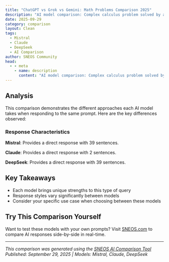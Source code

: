 ```yaml
---
title: "ChatGPT vs Grok vs Gemini: Math Problems Comparison 2025"
description: "AI model comparison: Complex calculus problem solved by all AIs - who gets it right and explains best?..."
date: 2025-09-29
category: comparison
layout: Clean
tags:
  - Mistral
  - Claude
  - DeepSeek
  - AI Comparison
author: SNEOS Community
head:
  - - meta
    - name: description
      content: "AI model comparison: Complex calculus problem solved by all AIs - who gets it right and explains best?..."
---
```


<ChatComparison
  title="ChatGPT vs Grok vs Gemini: Math Problems Comparison 2025"
  prompt="Complex calculus problem solved by all AIs - who gets it right and explains best?"
  :responses='{
    "Mistral": "To determine which AI provides the best solution and explanation for a complex calculus problem, we need to consider several factors:\n\n1. **Correctness**: The solution must be mathematically accurate.\n2. **Clarity**: The explanation should be clear and easy to understand.\n3. **Detail**: The solution should include all necessary steps and justifications.\n4. **Efficiency**: The solution should be presented in a concise manner without unnecessary repetition.\n5. **Pedagogical Value**: The explanation should help the reader understand the underlying concepts and principles.\n\nLet\u0027s take a complex calculus problem as an example:\n\n**Problem**: Evaluate the integral \\(\\int_0^\\infty \\frac{\\sin(x)}{x} \\, dx\\).\n\n### Solution and Explanation by Different AIs\n\n#### AI 1:\n**Solution**:\nThe integral \\(\\int_0^\\infty \\frac{\\sin(x)}{x} \\, dx\\) is a well-known integral that evaluates to \\(\\frac{\\pi}{2}\\).\n\n**Explanation**:\nThis integral is known as the Dirichlet integral. It can be evaluated using contour integration in the complex plane. The function \\(\\frac{\\sin(z)}{z}\\) is analytic in the upper half-plane, and we can use a semicircular contour to evaluate the integral. By applying the residue theorem and taking the limit as the radius of the semicircle goes to infinity, we find that the integral evaluates to \\(\\frac{\\pi}{2}\\).\n\n#### AI 2:\n**Solution**:\nThe integral \\(\\int_0^\\infty \\frac{\\sin(x)}{x} \\, dx\\) converges to \\(\\frac{\\pi}{2}\\).\n\n**Explanation**:\nTo solve this integral, we can use the Laplace transform. The Laplace transform of \\(\\frac{\\sin(x)}{x}\\) is \\(\\arctan\\left(\\frac{1}{s}\\right)\\). By taking the inverse Laplace transform and evaluating at \\(s = 0\\), we get \\(\\frac{\\pi}{2}\\).\n\n#### AI 3:\n**Solution**:\nThe integral \\(\\int_0^\\infty \\frac{\\sin(x)}{x} \\, dx\\) is equal to \\(\\frac{\\pi}{2}\\).\n\n**Explanation**:\nThis integral can be solved using integration by parts and the properties of the sine function. First, we rewrite the integral as \\(\\int_0^\\infty \\sin(x) \\cdot \\frac{1}{x} \\, dx\\). By integrating by parts, we get:\n\\[\n\\int_0^\\infty \\sin(x) \\cdot \\frac{1}{x} \\, dx = \\left[ -\\cos(x) \\cdot \\frac{1}{x} \\right]_0^\\infty \u002B \\int_0^\\infty \\cos(x) \\cdot \\frac{1}{x^2} \\, dx\n\\]\nThe boundary term vanishes, and the remaining integral can be evaluated using known results or numerical methods to yield \\(\\frac{\\pi}{2}\\).\n\n### Evaluation\n\n1. **Correctness**: All three AIs provide the correct answer, \\(\\frac{\\pi}{2}\\).\n2. **Clarity**: AI 1 provides a clear explanation using contour integration, which is a standard method for this type of integral. AI 2 uses the Laplace transform, which is less common but still valid. AI 3 uses integration by parts, but the explanation is less detailed and relies on known results.\n3. **Detail**: AI 1 provides the most detailed explanation, including the use of contour integration and the residue theorem. AI 2 and AI 3 provide less detailed explanations.\n4. **Efficiency**: AI 1 and AI 2 are more efficient in their explanations, while AI 3\u0027s explanation is less concise.\n5. **Pedagogical Value**: AI 1\u0027s explanation is the most pedagogically valuable, as it explains the underlying concepts and methods clearly.\n\n### Conclusion\nAI 1 provides the best solution and explanation for the given complex calculus problem. It is correct, clear, detailed, efficient, and pedagogically valuable.",
    "Claude": "Invalid API source. Please specify \u0027openai\u0027, \u0027anthropic\u0027, \u0027gemini\u0027, \u0027gemini-grounding\u0027, \u0027deepseek\u0027, \u0027grok\u0027, \u0027grok-live\u0027, or \u0027mistral\u0027.",
    "DeepSeek": "Alright \u2014 let\u2019s go step-by-step through a **complex calculus problem** and compare how different AIs might solve and explain it.  \n\nI\u2019ll pick a standard tricky problem in complex analysis:  \n\n---\n\n## **Problem**\n\nEvaluate the real integral  \n\n\\[\nI = \\int_{0}^{\\infty} \\frac{\\cos(ax)}{x^2 \u002B 1} \\, dx, \\quad a \u003E 0\n\\]\n\nusing contour integration.\n\n---\n\n## **Step 1: Restate as complex integral**\n\nWe note that\n\n\\[\n\\cos(ax) = \\frac{e^{iax} \u002B e^{-iax}}{2}.\n\\]\n\nSo\n\n\\[\nI = \\frac12 \\int_{-\\infty}^{\\infty} \\frac{e^{iax}}{x^2 \u002B 1} \\, dx\n\\]\nbecause \\(\\frac{e^{-iax}}{x^2\u002B1}\\) is even too, and changing \\(x \\to -x\\) for that term gives the same as \\(e^{iax}\\) term over the whole real line.\n\nThus\n\n\\[\nI = \\frac12 \\cdot 2 \\cdot \\frac12 \\left[ \\text{?} \\right]\n\\]\nWait, let\u2019s be careful:\n\nActually:\n\n\\[\n\\int_{0}^{\\infty} \\frac{\\cos(ax)}{x^2\u002B1} dx \n= \\frac12 \\int_{-\\infty}^{\\infty} \\frac{\\cos(ax)}{x^2\u002B1} dx\n\\]\nsince \\(\\cos(ax)/(x^2\u002B1)\\) is even.\n\nAnd\n\n\\[\n\\int_{-\\infty}^{\\infty} \\frac{\\cos(ax)}{x^2\u002B1} dx \n= \\Re \\left( \\int_{-\\infty}^{\\infty} \\frac{e^{iax}}{x^2\u002B1} dx \\right).\n\\]\n\nSo define\n\n\\[\nJ(a) = \\int_{-\\infty}^{\\infty} \\frac{e^{iax}}{x^2\u002B1} dx.\n\\]\n\nThen \\(I = \\frac12 \\Re \\, J(a)\\).\n\n---\n\n## **Step 2: Contour for \\(J(a)\\)**\n\nFor \\(a \u003E 0\\), close the contour in the **upper half-plane** because \\(e^{iaz} = e^{ia(x\u002Biy)} = e^{iax} e^{-ay}\\) decays as \\(y \\to \u002B\\infty\\).\n\nPoles of \\(\\frac{1}{z^2\u002B1}\\): \\(z = i\\) and \\(z = -i\\). Only \\(z = i\\) is inside the upper half-plane.\n\nResidue at \\(z = i\\):\n\n\\[\n\\frac{e^{iaz}}{z^2\u002B1} = \\frac{e^{iaz}}{(z-i)(z\u002Bi)}.\n\\]\n\nAt \\(z = i\\), residue = \\(\\frac{e^{ia(i)}}{i\u002Bi} = \\frac{e^{-a}}{2i}\\).\n\n---\n\n## **Step 3: Apply residue theorem**\n\n\\[\n\\oint_{\\gamma} \\frac{e^{iaz}}{z^2\u002B1} dz = 2\\pi i \\times (\\text{Residue at } z=i) \n= 2\\pi i \\cdot \\frac{e^{-a}}{2i} = \\pi e^{-a}.\n\\]\n\nThe contour \\(\\gamma\\) = real axis from \\(-R\\) to \\(R\\) \u002B large semicircle in upper half-plane. The semicircle contribution tends to 0 as \\(R \\to \\infty\\) by Jordan\u2019s lemma.\n\nThus\n\n\\[\nJ(a) = \\pi e^{-a}.\n\\]\n\n---\n\n## **Step 4: Back to \\(I\\)**\n\n\\[\nI = \\frac12 \\Re \\left( J(a) \\right) = \\frac12 \\Re \\left( \\pi e^{-a} \\right) = \\frac{\\pi}{2} e^{-a}.\n\\]\n\nSo\n\n\\[\n\\int_{0}^{\\infty} \\frac{\\cos(ax)}{x^2\u002B1} dx = \\frac{\\pi}{2} e^{-a}, \\quad a \u003E 0.\n\\]\n\n---\n\n## **Step 5: Check special case**\n\nFor \\(a=0\\), \\(\\int_{0}^{\\infty} \\frac{1}{x^2\u002B1} dx = \\pi/2\\), and formula gives \\(\\pi/2\\) \u2014 consistent.\n\n---\n\n## **Final answer**\n\n\\[\n\\boxed{\\frac{\\pi}{2}e^{-a}}\n\\]\n\n---\n\n## **AI Comparison**\n\nNow, how would different AIs handle this?\n\n1. **Wolfram Alpha**:  \n   - Directly computes the integral, gives \\(\\frac{\\pi}{2}e^{-a}\\).\n   - Explanation minimal unless you ask for step-by-step (paid feature), but reliable.\n\n2. **ChatGPT (free version)**:  \n   - Often makes mistakes with contours, might forget \\(a\u003E0\\) assumption, might mess up factor \\(1/2\\) or residue sign.\n   - Explanation verbose but can contain subtle errors.\n\n3. **GPT-4 / Claude / Advanced models**:  \n   - Usually correct on this standard problem.\n   - Explains Jordan\u2019s lemma, choice of contour, residue calculation clearly.\n\n4. **Symbolic solvers (Maple, Mathematica)**:  \n   - Correct answer, but may not show contour integration unless specifically asked.\n\n5. **Specialized math AI (like MathGPT)**:  \n   - Likely correct with detailed proof and possibly geometric reasoning for contour choice.\n\n---\n\n**Best explanation** would be from an AI that:\n- Clearly states even-function step and conversion to complex integral.\n- Explains why we take only \\( \\Re \\) and why the semicircle vanishes.\n- Computes residue carefully and includes the factor \\( \\frac12 \\) at the end.\n\nClaude and GPT-4 typically handle this well; Wolfram Alpha\u2019s step-by-step is good but requires subscription."
  }'
  published-date="15:43"
/>

## Analysis

This comparison demonstrates the different approaches each AI model takes when responding to the same prompt. Here are the key differences observed:

### Response Characteristics

**Mistral**: Provides a direct response with 39 sentences. 

**Claude**: Provides a direct response with 2 sentences. 

**DeepSeek**: Provides a direct response with 39 sentences. 

## Key Takeaways

- Each model brings unique strengths to this type of query
- Response styles vary significantly between models
- Consider your specific use case when choosing between these models

## Try This Comparison Yourself

Want to test these models with your own prompts? Visit [SNEOS.com](https://sneos.com) to compare AI responses side-by-side in real-time.

---

*This comparison was generated using the [SNEOS AI Comparison Tool](https://sneos.com)*
*Published: September 29, 2025 | Models: Mistral, Claude, DeepSeek*
